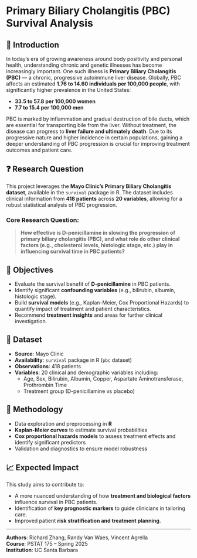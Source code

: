 # Primary Biliary Cholangitis (PBC) Survival Analysis

## 📌 Introduction

In today’s era of growing awareness around body positivity and personal health, understanding chronic and genetic illnesses has become increasingly important. One such illness is **Primary Biliary Cholangitis (PBC)** — a chronic, progressive autoimmune liver disease. Globally, PBC affects an estimated **1.76 to 14.60 individuals per 100,000 people**, with significantly higher prevalence in the United States:
- **33.5 to 57.8 per 100,000 women**
- **7.7 to 15.4 per 100,000 men**

PBC is marked by inflammation and gradual destruction of bile ducts, which are essential for transporting bile from the liver. Without treatment, the disease can progress to **liver failure and ultimately death**. Due to its progressive nature and higher incidence in certain populations, gaining a deeper understanding of PBC progression is crucial for improving treatment outcomes and patient care.

## ❓ Research Question

This project leverages the **Mayo Clinic’s Primary Biliary Cholangitis dataset**, available in the `survival` package in R. The dataset includes clinical information from **418 patients** across **20 variables**, allowing for a robust statistical analysis of PBC progression.

### Core Research Question:

> **How effective is D-penicillamine in slowing the progression of primary biliary cholangitis (PBC), and what role do other clinical factors (e.g., cholesterol levels, histologic stage, etc.) play in influencing survival time in PBC patients?**

## 🎯 Objectives

- Evaluate the survival benefit of **D-penicillamine** in PBC patients.
- Identify significant **confounding variables** (e.g., bilirubin, albumin, histologic stage).
- Build **survival models** (e.g., Kaplan-Meier, Cox Proportional Hazards) to quantify impact of treatment and patient characteristics.
- Recommend **treatment insights** and areas for further clinical investigation.

## 📂 Dataset

- **Source**: Mayo Clinic
- **Availability**: `survival` package in R (`pbc` dataset)
- **Observations**: 418 patients
- **Variables**: 20 clinical and demographic variables including:
  - Age, Sex, Bilirubin, Albumin, Copper, Aspartate Aminotransferase, Prothrombin Time
  - Treatment group (D-penicillamine vs placebo)

## 🧪 Methodology

- Data exploration and preprocessing in **R**
- **Kaplan-Meier curves** to estimate survival probabilities
- **Cox proportional hazards models** to assess treatment effects and identify significant predictors
- Validation and diagnostics to ensure model robustness

## 📈 Expected Impact

This study aims to contribute to:
- A more nuanced understanding of how **treatment and biological factors** influence survival in PBC patients.
- Identification of **key prognostic markers** to guide clinicians in tailoring care.
- Improved patient **risk stratification and treatment planning**.

---

**Authors**: Richard Zhang, Randy Van Waes, Vincent Agrella  
**Course**: PSTAT 175 – Spring 2025  
**Institution**: UC Santa Barbara


